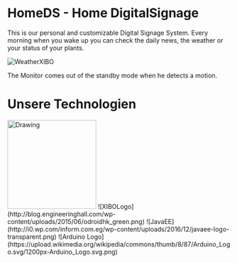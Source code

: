 # HomeDS - Home DigitalSignage

This is our personal and customizable Digital Signage System. Every morning when you wake up you can check the daily news, the weather or your status of your plants.

![WeatherXIBO](https://designmodo.com/wp-content/uploads/2012/09/1_mauereyecenter.jpg)

The Monitor comes out of the standby mode when he detects a motion.

# Unsere Technologien
<img src="http://xibo.org.uk/wp-content/themes/xibov3/img/logo-header.png" alt="Drawing" style="width: 200px;"/>
![XIBOLogo](http://blog.engineeringhall.com/wp-content/uploads/2015/06/odroidhk_green.png)
![JavaEE](http://i0.wp.com/inform.com.eg/wp-content/uploads/2016/12/javaee-logo-transparent.png)
![Arduino Logo](https://upload.wikimedia.org/wikipedia/commons/thumb/8/87/Arduino_Logo.svg/1200px-Arduino_Logo.svg.png)
